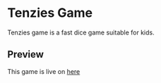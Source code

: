 <h1> Tenzies Game </h1>
<p> Tenzies game is a fast dice game suitable for kids. </p>

<h2> Preview</h2>
<p> This game is live on <a href="https://silver-phoenix-a7816f.netlify.app/" target="_blank"> here </a> <p>
